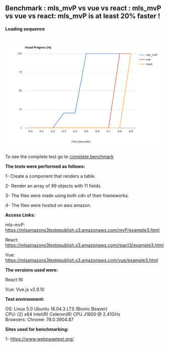 ## Benchmark : mls_mvP vs vue vs react : mls_mvP vs vue vs react: mls_mvP is at least 20% faster !

#### Loading sequence
![alt text](img/metricas.png)
------

To see the complete test go to [complete benchmark](https://www.webpagetest.org/video/compare.php?tests=191204_P9_bb5825208e3a825ef36c67b6521d359a,191204_VP_d6472f5e11b54594fa5831b3cd9323d6,191204_1C_51055dec06624ab1c4ff25a5ac7d35a1)

**The tests were performed as follows:**

1- Create a component that renders a table.

2- Render an array of 99 objects with 11 fields.

3- The files were made using both cdn of their frameworks.

4- The files were hosted on aws amazon.

**Access Links:**
    
mls-mvP: https://mlsamazons3testepublish.s3.amazonaws.com/mvP/example3.html    
    
React: https://mlsamazons3testepublish.s3.amazonaws.com/react3/example3.html
      
Vue: https://mlsamazons3testepublish.s3.amazonaws.com/vue/example3.html

**The versions used were:**

React:16

Vue: Vue.js v2.6.10


**Test environment:**

  OS: Linux 5.0 Ubuntu 18.04.3 LTS (Bionic Beaver)       
  CPU: (2) x64 Intel(R) Celeron(R) CPU  J1800  @ 2.41GHz       
  Browsers: Chrome: 78.0.3904.87 


**Sites used for benchmarking:**

1-  https://www.webpagetest.org/


